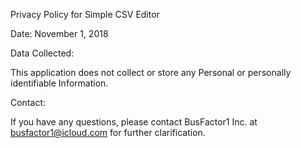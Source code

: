Privacy Policy for Simple CSV Editor

Date: November 1, 2018

Data Collected:

This application does not collect or store any Personal or personally
identifiable Information.

Contact:

If you have any questions, please contact BusFactor1 Inc. at
busfactor1@icloud.com for further clarification.

